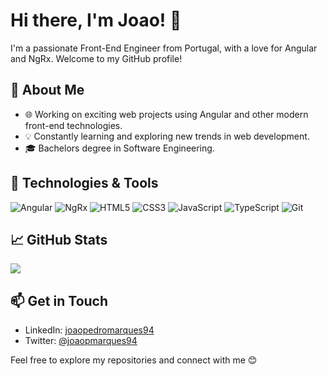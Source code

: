 # Hi there, I'm Joao! 👋

I'm a passionate Front-End Engineer from Portugal, with a love for Angular and NgRx. Welcome to my GitHub profile!

## 🚀 About Me

- 🌐 Working on exciting web projects using Angular and other modern front-end technologies.
- 💡 Constantly learning and exploring new trends in web development.
- 🎓 Bachelors degree in Software Engineering.

## 🔧 Technologies & Tools

![Angular](https://img.shields.io/badge/-Angular-333333?style=flat&logo=angular&logoColor=red)
![NgRx](https://img.shields.io/badge/-NgRx-333333?style=flat&logo=ngrx&logoColor=76D0C4)
![HTML5](https://img.shields.io/badge/-HTML5-333333?style=flat&logo=html5)
![CSS3](https://img.shields.io/badge/-CSS3-333333?style=flat&logo=css3)
![JavaScript](https://img.shields.io/badge/-JavaScript-333333?style=flat&logo=javascript)
![TypeScript](https://img.shields.io/badge/-TypeScript-333333?style=flat&logo=typescript)
![Git](https://img.shields.io/badge/-Git-333333?style=flat&logo=git)

## 📈 GitHub Stats

<img src="https://github-readme-stats.vercel.app/api/top-langs/?username=jpmarques94&layout=compact">

## 📫 Get in Touch

- LinkedIn: [joaopedromarques94](https://www.linkedin.com/in/joaopedromarques94/)
- Twitter: [@joaopmarques94](https://twitter.com/joaopmarques94)

Feel free to explore my repositories and connect with me 😊
